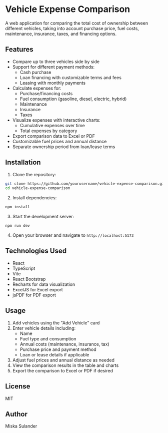 # Vehicle Expense Comparison

A web application for comparing the total cost of ownership between different vehicles, taking into account purchase price, fuel costs, maintenance, insurance, taxes, and financing options.

## Features

- Compare up to three vehicles side by side
- Support for different payment methods:
  - Cash purchase
  - Loan financing with customizable terms and fees
  - Leasing with monthly payments
- Calculate expenses for:
  - Purchase/financing costs
  - Fuel consumption (gasoline, diesel, electric, hybrid)
  - Maintenance
  - Insurance
  - Taxes
- Visualize expenses with interactive charts:
  - Cumulative expenses over time
  - Total expenses by category
- Export comparison data to Excel or PDF
- Customizable fuel prices and annual distance
- Separate ownership period from loan/lease terms

## Installation

1. Clone the repository:
```bash
git clone https://github.com/yourusername/vehicle-expense-comparison.git
cd vehicle-expense-comparison
```

2. Install dependencies:
```bash
npm install
```

3. Start the development server:
```bash
npm run dev
```

4. Open your browser and navigate to `http://localhost:5173`

## Technologies Used

- React
- TypeScript
- Vite
- React Bootstrap
- Recharts for data visualization
- ExcelJS for Excel export
- jsPDF for PDF export

## Usage

1. Add vehicles using the "Add Vehicle" card
2. Enter vehicle details including:
   - Name
   - Fuel type and consumption
   - Annual costs (maintenance, insurance, tax)
   - Purchase price and payment method
   - Loan or lease details if applicable
3. Adjust fuel prices and annual distance as needed
4. View the comparison results in the table and charts
5. Export the comparison to Excel or PDF if desired

## License

MIT

## Author

Miska Sulander
